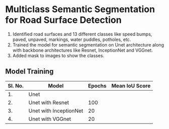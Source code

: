 # Multiclass Semantic Segmentation for Road Surface Detection

1. Identified road surfaces and 13 different classes like speed bumps, paved, unpaved, markings, water puddles, potholes, etc.
2. Trained the model for semantic segmentation on Unet architecture along with backbone architectures like Resnet, InceptionNet and VGGnet.
3. Added mask to images to show the classes.

## Model Training
|Sl. No.| Model| Epochs| Mean IoU Score|
|-|-|-|-|
|1.|Unet|||
|2.|Unet with Resnet|100||
|3.|Unet with InceptionNet|20||
|4.|Unet with VGGnet|20||
